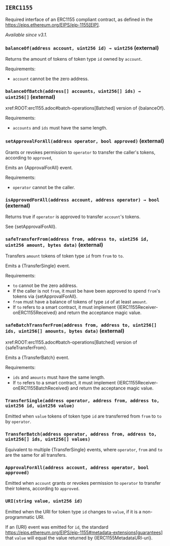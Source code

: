 ## `IERC1155`



Required interface of an ERC1155 compliant contract, as defined in the
https://eips.ethereum.org/EIPS/eip-1155[EIP].

_Available since v3.1._


### `balanceOf(address account, uint256 id) → uint256` (external)



Returns the amount of tokens of token type `id` owned by `account`.

Requirements:

- `account` cannot be the zero address.

### `balanceOfBatch(address[] accounts, uint256[] ids) → uint256[]` (external)



xref:ROOT:erc1155.adoc#batch-operations[Batched] version of {balanceOf}.

Requirements:

- `accounts` and `ids` must have the same length.

### `setApprovalForAll(address operator, bool approved)` (external)



Grants or revokes permission to `operator` to transfer the caller's tokens, according to `approved`,

Emits an {ApprovalForAll} event.

Requirements:

- `operator` cannot be the caller.

### `isApprovedForAll(address account, address operator) → bool` (external)



Returns true if `operator` is approved to transfer ``account``'s tokens.

See {setApprovalForAll}.

### `safeTransferFrom(address from, address to, uint256 id, uint256 amount, bytes data)` (external)



Transfers `amount` tokens of token type `id` from `from` to `to`.

Emits a {TransferSingle} event.

Requirements:

- `to` cannot be the zero address.
- If the caller is not `from`, it must be have been approved to spend ``from``'s tokens via {setApprovalForAll}.
- `from` must have a balance of tokens of type `id` of at least `amount`.
- If `to` refers to a smart contract, it must implement {IERC1155Receiver-onERC1155Received} and return the
acceptance magic value.

### `safeBatchTransferFrom(address from, address to, uint256[] ids, uint256[] amounts, bytes data)` (external)



xref:ROOT:erc1155.adoc#batch-operations[Batched] version of {safeTransferFrom}.

Emits a {TransferBatch} event.

Requirements:

- `ids` and `amounts` must have the same length.
- If `to` refers to a smart contract, it must implement {IERC1155Receiver-onERC1155BatchReceived} and return the
acceptance magic value.


### `TransferSingle(address operator, address from, address to, uint256 id, uint256 value)`



Emitted when `value` tokens of token type `id` are transferred from `from` to `to` by `operator`.

### `TransferBatch(address operator, address from, address to, uint256[] ids, uint256[] values)`



Equivalent to multiple {TransferSingle} events, where `operator`, `from` and `to` are the same for all
transfers.

### `ApprovalForAll(address account, address operator, bool approved)`



Emitted when `account` grants or revokes permission to `operator` to transfer their tokens, according to
`approved`.

### `URI(string value, uint256 id)`



Emitted when the URI for token type `id` changes to `value`, if it is a non-programmatic URI.

If an {URI} event was emitted for `id`, the standard
https://eips.ethereum.org/EIPS/eip-1155#metadata-extensions[guarantees] that `value` will equal the value
returned by {IERC1155MetadataURI-uri}.



